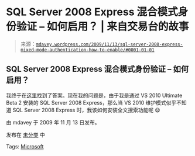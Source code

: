<!--yml

分类：未分类

date: 2024-05-18 06:11:25

-->

# SQL Server 2008 Express 混合模式身份验证 – 如何启用？ | 来自交易台的故事

> 来源：[`mdavey.wordpress.com/2009/11/13/sql-server-2008-express-mixed-mode-authentication-how-to-enable/#0001-01-01`](https://mdavey.wordpress.com/2009/11/13/sql-server-2008-express-mixed-mode-authentication-how-to-enable/#0001-01-01)

## SQL Server 2008 Express 混合模式身份验证 – 如何启用？

我终于在[这里](http://vakul.wordpress.com/2009/02/12/configure-microsoft-sql-server-for-mixed-mode-authentication/)找到了答案。现在我的问题是，由于我是通过 VS 2010 Ultimate Beta 2 安装的 SQL Server 2008 Express，那么当 VS 2010 维护模式似乎不知道 SQL Server 2008 Express 时，我该如何安装全文搜索功能呢 😦

由 mdavey 于 2009 年 11 月 13 日发布。

发布在 [未分类](https://mdavey.wordpress.com/category/uncategorized/) 中

Tags: [Microsoft](https://mdavey.wordpress.com/tag/microsoft/)
